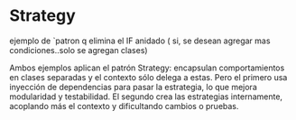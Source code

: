 # Strategy
ejemplo de `patron q elimina el IF anidado ( si, se desean agregar mas condiciones..solo se agregan clases)

Ambos ejemplos aplican el patrón Strategy: encapsulan comportamientos en clases separadas y el contexto sólo delega a estas. Pero el primero usa inyección de dependencias para pasar la estrategia, lo que mejora modularidad y testabilidad. El segundo crea las estrategias internamente, acoplando más el contexto y dificultando cambios o pruebas.
